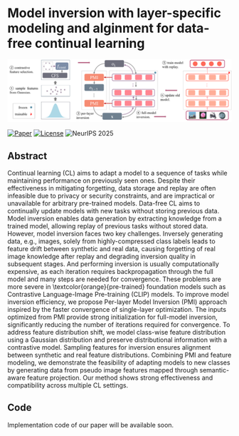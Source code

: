 # Model inversion with layer-specific modeling and alginment for data-free continual learning

<p align="center">
<img src="./PMI-CFS-CL.png"  width="1000px">
</p>

[![Paper](https://img.shields.io/badge/NeurIPS-Paper-blue)](https://neurips.cc/virtual/2025/poster/115103)
[![License](https://img.shields.io/github/license/RuilinTong/PMI-CFS-DFCL)](https://github.com/RuilinTong/PMI-CFS-DFCL/blob/main/LICENSE)
![NeurIPS 2025](https://img.shields.io/badge/NeurIPS-2025-blue)

## Abstract <a id="abstract"></a>

Continual learning (CL) aims to adapt a model to a sequence of tasks while maintaining performance on previously seen ones. Despite their effectiveness in mitigating forgetting, data storage and replay are often infeasible due to privacy or security constraints, and are impractical or unavailable for arbitrary pre-trained models. Data-free CL aims to continually update models with new tasks without storing previous data. Model inversion enables data generation by extracting knowledge from a trained model, allowing replay of previous tasks without stored data. However, model inversion faces two key challenges. Inversely generating data, e.g., images, solely from highly-compressed class labels leads to feature drift between synthetic and real data, causing forgetting of real image knowledge after replay and degrading inversion quality in subsequent stages. And performing inversion is usually computationally expensive, as each iteration requires backpropagation through the full model and many steps are needed for convergence. These problems are more severe in \textcolor{orange}{pre-trained} foundation models such as Contrastive Language-Image Pre-training (CLIP) models. To improve model inversion efficiency, we propose Per-layer Model Inversion (PMI) approach inspired by the faster convergence of single-layer optimization. The inputs optimized from PMI provide strong initialization for full-model inversion, significantly reducing the number of iterations required for convergence. To address feature distribution shift, we model class-wise feature distribution using a Gaussian distribution and preserve distributional information with a contrastive model. Sampling features for inversion ensures alignment between synthetic and real feature distributions. Combining PMI and feature modeling, we demonstrate the feasibility of adapting models to new classes by generating data from pseudo image features mapped through semantic-aware feature projection. Our method shows strong effectiveness and compatibility across multiple CL settings.

## Code

Implementation code of our paper will be available soon.

